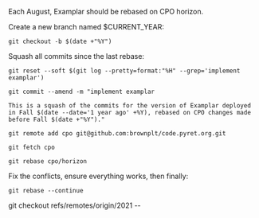 Each August, Examplar should be rebased on CPO horizon.

Create a new branch named $CURRENT_YEAR:
```
git checkout -b $(date +"%Y")
```

Squash all commits since the last rebase:
```
git reset --soft $(git log --pretty=format:"%H" --grep='implement examplar')

git commit --amend -m "implement examplar

This is a squash of the commits for the version of Examplar deployed in Fall $(date --date='1 year ago' +%Y), rebased on CPO changes made before Fall $(date +"%Y")."

git remote add cpo git@github.com:brownplt/code.pyret.org.git

git fetch cpo

git rebase cpo/horizon
```

Fix the conflicts, ensure everything works, then finally:
```
git rebase --continue
```

git checkout refs/remotes/origin/2021 --
